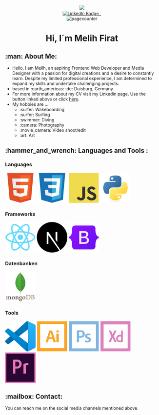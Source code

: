 <div id="header" align="center">
  <img src="https://media.giphy.com/media/gjrYDwbjnK8x36xZIO/giphy.gif" width="200"/>
</div>
<div align="center">
  <a href="https://de.linkedin.com/in/melih-firat-454a791b6">
    <img src="https://img.shields.io/badge/LinkedIn-blue?style=for-the-badge&logo=linkedin&logoColor=white" alt="LinkedIn Badge"/>
  </a>
  <a href="">
    <img src="https://img.shields.io/badge/Instagram-purple?style=for-the-badge&logo=instagram&logoColor=white" alt=""/>
  </a>
  <a href="">
    <img src="https://img.shields.io/badge/Facebook-blue?style=for-the-badge&logo=facebook&logoColor=white" alt=""/>
  </a>
</div>
<div align="center">
<img src="https://komarev.com/ghpvc/?username=your-github-Melih4irat&style=flat-square&color=blue" alt="pagecounter"/>
</div>
<div align="center">
<h1>Hi, I´m Melih Firat</h1>
<h2 align="left">:man: About Me:</h2>
  <ul align="left">
    <li>Hello, I am Melih, an aspiring Frontend Web Developer and Media Designer with a passion for digital creations and a desire to constantly learn. Despite my limited professional experience, I am determined to expand my skills and undertake challenging projects.</li>
  <li>based in :earth_americas: :de: Duisburg, Germany.</li>
  
  <li>For more information about my CV visit my Linkedin page. Use the button linked above or click <a href="https://de.linkedin.com/in/melih-firat-454a791b6">here</a>.
    <li>My hobbies are ...<ul><li>:surfer: Wakeboarding</li><li>:surfer: Surfing</li><li>:swimmer: Diving</li><li>:camera: Photography</li><li>:movie_camera: Video shoot/edit</li><li>:art: Art</li></li>
</ul>
</div>

<h2>:hammer_and_wrench: Languages and Tools :</h2>
      <div>
            <h3>Languages</h3>
            <img src="https://github.com/devicons/devicon/blob/master/icons/html5/html5-original.svg" width="100px">
            <img src="https://github.com/devicons/devicon/blob/master/icons/css3/css3-original.svg" width="100px">
            <img src="https://github.com/devicons/devicon/blob/master/icons/javascript/javascript-original.svg" width="100px">
            <img src="https://github.com/devicons/devicon/blob/master/icons/python/python-original.svg" width="100px">
            <h3>Frameworks</h3>
            <img src="https://github.com/devicons/devicon/blob/master/icons/react/react-original.svg" width="100px">
            <img src="https://github.com/devicons/devicon/blob/master/icons/nextjs/nextjs-original.svg" width="100px" filter="invert(1)">
            <img src="https://github.com/devicons/devicon/blob/master/icons/bootstrap/bootstrap-original.svg" width="100px">
            <h3>Datenbanken</h3>
            <img src="https://github.com/devicons/devicon/blob/master/icons/mongodb/mongodb-original-wordmark.svg" width="100px">
            <h3>Tools</h3>
            <img src="https://github.com/devicons/devicon/blob/master/icons/vscode/vscode-original.svg" width="100px">
            <img src="https://github.com/devicons/devicon/blob/master/icons/illustrator/illustrator-line.svg" width="100px">
            <img src="https://github.com/devicons/devicon/blob/master/icons/photoshop/photoshop-line.svg" width="100px">
            <img src="https://github.com/devicons/devicon/blob/master/icons/xd/xd-line.svg" width="100px">
            <img src="https://github.com/devicons/devicon/blob/master/icons/premierepro/premierepro-original.svg" width="100px">
      </div>
<h2>:mailbox: Contact:</h2>
<p>You can reach me on the social media channels mentioned above.</p>

<!---
Melih4irat/Melih4irat is a ✨ special ✨ repository because its `README.md` (this file) appears on your GitHub profile.
You can click the Preview link to take a look at your changes.
--->
